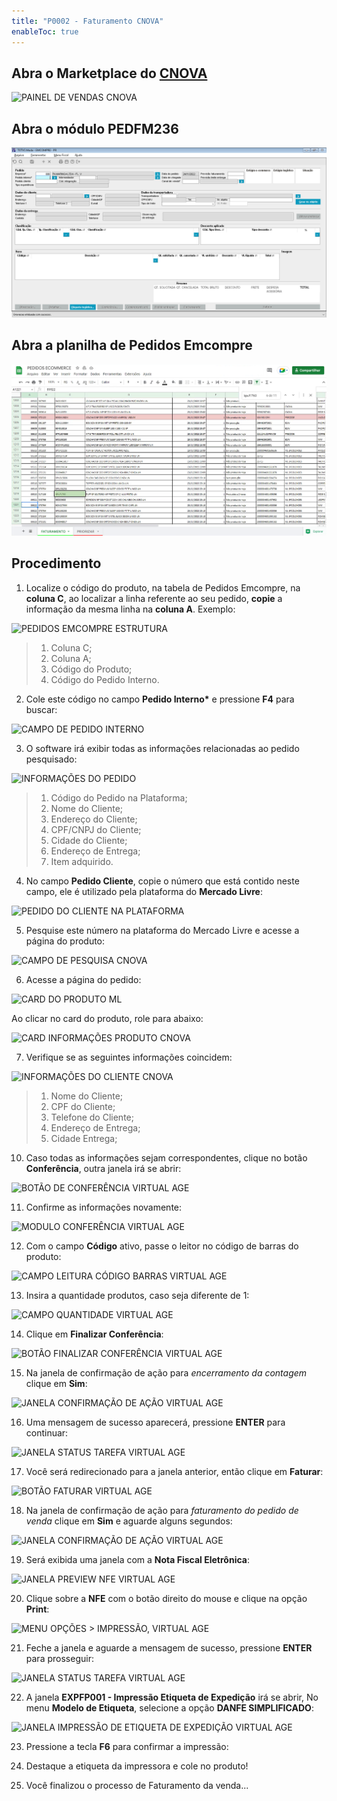 ```yaml
---
title: "P0002 - Faturamento CNOVA"
enableToc: true 
---
```


## Abra o Marketplace do [CNOVA](https://pas.viavarejo.com.br/vendas/pedidos/gestao)

![PAINEL DE VENDAS CNOVA](https://i.imgur.com/225TA6u.png)

## Abra o módulo PEDFM236

![PEDFM236](https://raw.githubusercontent.com/gabrielhox/kin_v2/a156efd53eaf4769ad28e90ca656d4da2b023515/content/notes/pops/images/YmhhbiBwcmludCAx.png)

## Abra a planilha de Pedidos Emcompre

![PEDIDOS EMCOMPRE](https://raw.githubusercontent.com/gabrielhox/kin_v2/a156efd53eaf4769ad28e90ca656d4da2b023515/content/notes/pops/images/cGxhbmlsaGEgZW1jb21wcmUgcHJpbnQgMQ%3D%3D.png)

## Procedimento

1. Localize o código do produto, na tabela de Pedidos Emcompre, na **coluna C**, ao localizar a linha referente ao seu pedido, **copie** a informação da mesma linha na **coluna A**. Exemplo:

![PEDIDOS EMCOMPRE ESTRUTURA](https://i.imgur.com/si83WBn.png)

> 1. Coluna C;
> 2. Coluna A;
> 3. Código do Produto;
> 4. Código do Pedido Interno.

2. Cole este código no campo **Pedido Interno\*** e pressione **F4** para buscar:

![CAMPO DE PEDIDO INTERNO](https://i.imgur.com/ceiX9DC.png)

3. O software irá exibir todas as informações relacionadas ao pedido pesquisado:

![INFORMAÇÕES DO PEDIDO](https://i.imgur.com/QeM3Psc.png)

> 1. Código do Pedido na Plataforma;
> 2. Nome do Cliente;
> 3. Endereço do Cliente;
> 4. CPF/CNPJ do Cliente;
> 5. Cidade do Cliente;
> 6. Endereço de Entrega;
> 7. Item adquirido.

4. No campo **Pedido Cliente**, copie o número que está contido neste campo, ele é utilizado pela plataforma do **Mercado Livre**:

![PEDIDO DO CLIENTE NA PLATAFORMA](https://i.imgur.com/PRA3Sxz.png)

5. Pesquise este número na plataforma do Mercado Livre e acesse a página do produto:

![CAMPO DE PESQUISA CNOVA](https://i.imgur.com/SkM2XJ8.png)

6. Acesse a página do pedido:

![CARD DO PRODUTO ML](https://i.imgur.com/PRjHnUh.png)

Ao clicar no card do produto, role para abaixo:

![CARD INFORMAÇÕES PRODUTO CNOVA](https://i.imgur.com/xex3Wrf.gifv)

7. Verifique se as seguintes informações coincidem:

![INFORMAÇÕES DO CLIENTE CNOVA](https://i.imgur.com/gzchV3V.png)

> 1. Nome do Cliente;
> 2. CPF do Cliente;
> 3. Telefone do Cliente;
> 4. Endereço de Entrega;
> 5. Cidade Entrega;

10. Caso todas as informações sejam correspondentes, clique no botão **Conferência**, outra janela irá se abrir:

![BOTÃO DE CONFERÊNCIA VIRTUAL AGE](https://i.imgur.com/GYnrQvy.png)

11. Confirme as informações novamente:

![MODULO CONFERÊNCIA VIRTUAL AGE](https://i.imgur.com/h8gI8db.png)

12. Com o campo **Código** ativo, passe o leitor no código de barras do produto:

![CAMPO LEITURA CÓDIGO BARRAS VIRTUAL AGE](https://i.imgur.com/ZTmQb1y.png)

13. Insira a quantidade produtos, caso seja diferente de 1:

![CAMPO QUANTIDADE VIRTUAL AGE](https://i.imgur.com/d2YQQHm.png)

14. Clique em **Finalizar Conferência**:

![BOTÃO FINALIZAR CONFERÊNCIA VIRTUAL AGE](https://i.imgur.com/DvxswPC.png)

15. Na janela de confirmação de ação para *encerramento da contagem* clique em **Sim**:

![JANELA CONFIRMAÇÃO DE AÇÃO VIRTUAL AGE](https://i.imgur.com/q6nNZ3V.png)

16. Uma mensagem de sucesso aparecerá, pressione **ENTER** para continuar:

![JANELA STATUS TAREFA VIRTUAL AGE](https://i.imgur.com/ThEqeya.png)

17. Você será redirecionado para a janela anterior, então clique em **Faturar**:

![BOTÃO FATURAR VIRTUAL AGE](https://i.imgur.com/lK8SVeN.png)

18. Na janela de confirmação de ação para *faturamento do pedido de venda* clique em **Sim** e aguarde alguns segundos:

![JANELA CONFIRMAÇÃO DE AÇÃO VIRTUAL AGE](https://i.imgur.com/QRqU77V.png)

19. Será exibida uma janela com a **Nota Fiscal Eletrônica**:

![JANELA PREVIEW NFE VIRTUAL AGE](https://i.imgur.com/bmyBvOX.png)

20. Clique sobre a **NFE** com o botão direito do mouse e clique na opção **Print**:

![MENU OPÇÕES > IMPRESSÃO, VIRTUAL AGE](https://i.imgur.com/9SpWlB0.png)

21. Feche a janela e aguarde a mensagem de sucesso, pressione **ENTER** para prosseguir:

![JANELA STATUS TAREFA VIRTUAL AGE](https://i.imgur.com/g2MieKE.png)

22. A janela **EXPFP001 - Impressão Etiqueta de Expedição** irá se abrir, No menu **Modelo de Etiqueta**, selecione a opção **DANFE SIMPLIFICADO**:

![JANELA IMPRESSÃO DE ETIQUETA DE EXPEDIÇÃO VIRTUAL AGE](https://i.imgur.com/7jSRasD.png)

23. Pressione a tecla **F6** para confirmar a impressão:

24. Destaque a etiqueta da impressora e cole no produto!

25. Você finalizou o processo de Faturamento da venda...